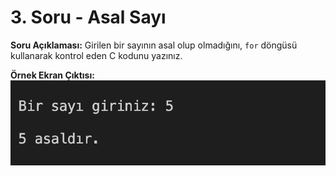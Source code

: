 # 3. Soru - Asal Sayı

**Soru Açıklaması:**
Girilen bir sayının asal olup olmadığını, `for` döngüsü kullanarak kontrol eden C kodunu yazınız.

**Örnek Ekran Çıktısı:**
![alt text](../Ekran-Çıktıları/Ekran-Resmi_3.png) 